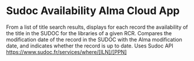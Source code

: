 # Sudoc Availability Alma Cloud App

From a list of title search results, displays for each record the availability of the title in the SUDOC for the libraries of a given RCR.
Compares the modification date of the record in the SUDOC with the Alma modification date, and indicates whether the record is up to date.
Uses Sudoc API https://www.sudoc.fr/services/where/[ILN]/[PPN]